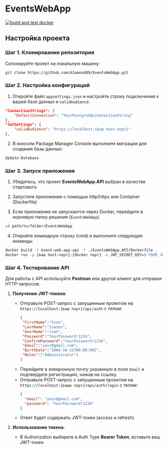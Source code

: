 # EventsWebApp 
[![build and test docker](https://github.com/d1amond09/EventsWebApp/actions/workflows/ci.yml/badge.svg)](https://github.com/d1amond09/EventsWebApp/actions/workflows/ci.yml)
## Настройка проекта

### Шаг 1. Клонирование репозитория

Склонируйте проект на локальную машину:

```bash
git clone https://github.com/d1amond09/EventsWebApp.git
```

### Шаг 2. Настройка конфигураций

1. Откройте файл `appsettings.json` и настройте строку подключения к вашей базе данных и `validAudience`:

```json
"ConnectionStrings": {
    "DefaultConnection": "YourPostgreSQLConnectionString"
},
"JwtSettings": {
    "validAudience": "https://localhost:{ваш host-порт}"
},
``` 

2. В консоли Package Manager Console выполните миграции для создания базы данных:

```bash
Update-Database
```

### Шаг 3. Запуск приложения

1. Убедитесь, что проект **EventsWebApp.API** выбран в качестве стартового.
2. Запустите приложение с помощью http/https или Container (Dockerfile)

3. Если приложение не запускается через Docker, перейдите в корневую папку решения (`EventsWebApp`).
```bash
cd path/to/folder/EventsWebApp
```
4. Откройте командную строку (cmd) и выполните следующие команды:
```bash
docker build -t event-web-app-api -f ./EventsWebApp.API/Dockerfile .
docker run -p {ваш host-порт}:{docker порт} -e JWT_SECRET_KEY=$'YOUR_JWT_SECRET_KEY_EVENT_WEB_APP_API' event-web-app-api
```

### Шаг 4. Тестирование API

Для работы с API используйте **Postman** или другой клиент для отправки HTTP-запросов.

1. **Получение JWT-токена**:

   - Отправьте POST-запрос с запущенным проектом на `https://localhost:{ваш порт}/api/auth` с телом:
     ```json
     {
      "FirstName":"Ivan",
      "LastName":"Ivanov",
      "UserName":"ivan",
      "Password":"YourPassword!1234",
      "ConfirmPassword":"YourPassword!1234",
      "Email":"your@gmail.com",
      "BirthDate":"2004-10-31T00:00:00Z",
      "Roles":["Administrator"]
     }
     ```
   - Перейдите в элекронную почту указанную в поле `Email` и подтвердите регистрацию, нажав на ссылку.
   - Отправьте POST-запрос с запущенным проектом на `https://localhost:{ваши порт}/api/auth/login` с телом:
     ```json
     {
       "email": "your@gmail.com",
       "password": "YourPassword!1234"
     }
     ```
   - Ответ будет содержать JWT-токен (access и refresh).

3. **Использование токена**:

   - В Authorization выберете в Auth Type **Bearer Token**, вставьте ваш JWT-токен
